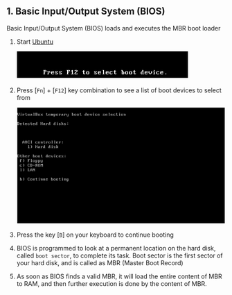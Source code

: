 ## 1. Basic Input/Output System (BIOS)

Basic Input/Output System (BIOS) loads and executes the MBR boot loader

1. Start [Ubuntu](../../prerequisites/README.md)

    ![Select boot device](../../image/5_select_boot_device.png)

2. Press [`Fn`] + [`F12`] key combination to see a list of boot devices to select from

    ![BIOS](../../image/5b_select_boot_device.png)

3. Press the key [`B`] on your keyboard to continue booting

4. BIOS is programmed to look at a permanent location on the hard disk, called `boot sector`, to complete its task. Boot sector is the first sector of your hard disk, and is called as MBR (Master Boot Record)
5. As soon as BIOS finds a valid MBR, it will load the entire content of MBR to RAM, and then further execution is done by the content of MBR.